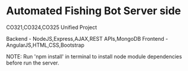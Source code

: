# Automated Fishing Bot Server side
CO321,CO324,CO325 Unified Project

Backend - NodeJS,Express,AJAX,REST APIs,MongoDB
Frontend - AngularJS,HTML,CSS,Bootstrap

NOTE: Run 'npm install' in terminal to install node module dependencies before run the server.
